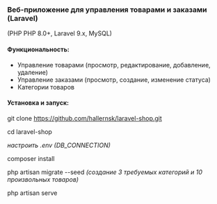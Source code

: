 ### Веб-приложение для управления товарами и заказами (Laravel)

(PHP PHP 8.0+, Laravel 9.x, MySQL)

#### Функциональность:

- Управление товарами (просмотр, редактирование, добавление, удаление)
- Управление заказами (просмотр, создание, изменение статуса)
- Категории товаров

#### Установка и запуск:

git clone https://github.com/hallernsk/laravel-shop.git

cd laravel-shop

*настроить .env (DB_CONNECTION)*

composer install

php artisan migrate --seed  *(создание 3 требуемых категорий и 10 произвольных товаров)*

php artisan serve

